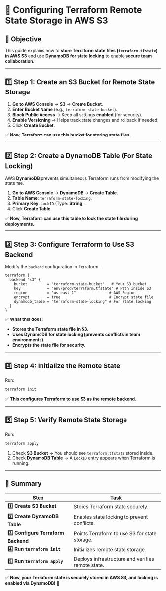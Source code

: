 # 📌 Configuring Terraform Remote State Storage in AWS S3

## **🔹 Objective**
This guide explains how to **store Terraform state files (`terraform.tfstate`) in AWS S3** and use **DynamoDB for state locking** to enable **secure team collaboration**.

---

## **1️⃣ Step 1: Create an S3 Bucket for Remote State Storage**
1. **Go to AWS Console** → **S3** → **Create Bucket**.
2. **Enter Bucket Name** (e.g., `terraform-state-bucket`).
3. **Block Public Access** → Keep all settings **enabled** (for security).
4. **Enable Versioning** → Helps track state changes and rollback if needed.
5. Click **Create Bucket**.

✅ **Now, Terraform can use this bucket for storing state files.**

---

## **2️⃣ Step 2: Create a DynamoDB Table (For State Locking)**
AWS **DynamoDB** prevents simultaneous Terraform runs from modifying the state file.

1. **Go to AWS Console** → **DynamoDB** → **Create Table**.
2. **Table Name**: `terraform-state-locking`.
3. **Primary Key**: `LockID` (Type: **String**).
4. Click **Create Table**.

✅ **Now, Terraform can use this table to lock the state file during deployments.**

---

## **3️⃣ Step 3: Configure Terraform to Use S3 Backend**
Modify the `backend` configuration in Terraform.

```hcl
terraform {
  backend "s3" {
    bucket         = "terraform-state-bucket"   # Your S3 bucket
    key            = "env/prod/terraform.tfstate" # Path inside S3
    region         = "us-east-1"               # AWS Region
    encrypt        = true                      # Encrypt state file
    dynamodb_table = "terraform-state-locking" # For state locking
  }
}
```

✅ **What this does:**
- **Stores the Terraform state file in S3.**
- **Uses DynamoDB for state locking (prevents conflicts in team environments).**
- **Encrypts the state file for security.**

---

## **4️⃣ Step 4: Initialize the Remote State**
Run:
```bash
terraform init
```
✅ **This configures Terraform to use S3 as the remote backend.**

---

## **5️⃣ Step 5: Verify Remote State Storage**
Run:
```bash
terraform apply
```
1. Check **S3 Bucket** → You should see `terraform.tfstate` stored inside.
2. Check **DynamoDB Table** → A `LockID` entry appears when Terraform is running.

---

## **🚀 Summary**
| **Step** | **Task** |
|----------|---------|
| **1️⃣ Create S3 Bucket** | Stores Terraform state securely. |
| **2️⃣ Create DynamoDB Table** | Enables state locking to prevent conflicts. |
| **3️⃣ Configure Terraform Backend** | Points Terraform to use S3 for state storage. |
| **4️⃣ Run `terraform init`** | Initializes remote state storage. |
| **5️⃣ Run `terraform apply`** | Deploys infrastructure and verifies remote state. |

✅ **Now, your Terraform state is securely stored in AWS S3, and locking is enabled via DynamoDB!** 🚀

